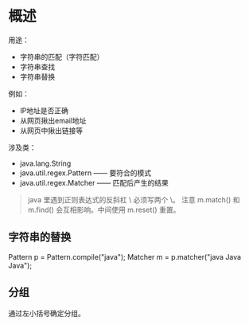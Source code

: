 # 概述

用途：

* 字符串的匹配（字符匹配）
* 字符串查找
* 字符串替换

例如：

* IP地址是否正确
* 从网页揪出email地址
* 从网页中揪出链接等

涉及类：

* java.lang.String
* java.util.regex.Pattern —— 要符合的模式
* java.util.regex.Matcher —— 匹配后产生的结果

> java 里遇到正则表达式的反斜杠 \ 必须写两个 \。
> 注意 m.match() 和 m.find() 会互相影响。中间使用 m.reset() 重置。


## 字符串的替换

Pattern p = Pattern.compile("java");
Matcher m = p.matcher("java Java Java");

  
 
## 分组

通过左小括号确定分组。
